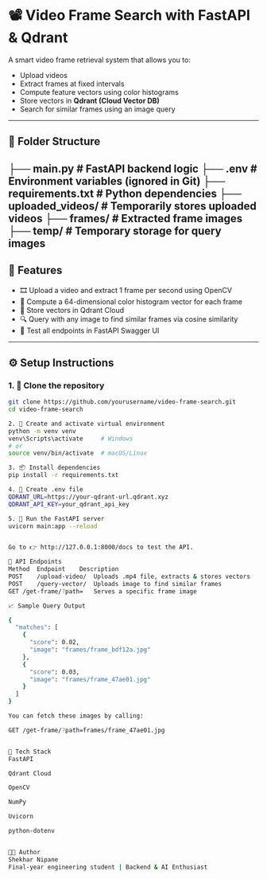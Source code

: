 # 📽️ Video Frame Search with FastAPI & Qdrant

A smart video frame retrieval system that allows you to:
- Upload videos
- Extract frames at fixed intervals
- Compute feature vectors using color histograms
- Store vectors in **Qdrant (Cloud Vector DB)**
- Search for similar frames using an image query

---

## 📂 Folder Structure

├── main.py # FastAPI backend logic
├── .env # Environment variables (ignored in Git)
├── requirements.txt # Python dependencies
├── uploaded_videos/ # Temporarily stores uploaded videos
├── frames/ # Extracted frame images
├── temp/ # Temporary storage for query images
---

## 🚀 Features

- 🎞️ Upload a video and extract 1 frame per second using OpenCV
- 🧠 Compute a 64-dimensional color histogram vector for each frame
- 🧲 Store vectors in Qdrant Cloud
- 🔍 Query with any image to find similar frames via cosine similarity
- 🧪 Test all endpoints in FastAPI Swagger UI

---

## ⚙️ Setup Instructions

### 1. 🔁 Clone the repository
```bash
git clone https://github.com/yourusername/video-frame-search.git
cd video-frame-search

2. 🐍 Create and activate virtual environment
python -m venv venv
venv\Scripts\activate     # Windows
# or
source venv/bin/activate  # macOS/Linux

3. 📦 Install dependencies
pip install -r requirements.txt

4. 🔐 Create .env file
QDRANT_URL=https://your-qdrant-url.qdrant.xyz
QDRANT_API_KEY=your_qdrant_api_key

5. 🚀 Run the FastAPI server
uvicorn main:app --reload


Go to 👉 http://127.0.0.1:8000/docs to test the API.

🧪 API Endpoints
Method	Endpoint	Description
POST	/upload-video/	Uploads .mp4 file, extracts & stores vectors
POST	/query-vector/	Uploads image to find similar frames
GET	/get-frame/?path=	Serves a specific frame image

📈 Sample Query Output

{
  "matches": [
    {
      "score": 0.02,
      "image": "frames/frame_bdf12a.jpg"
    },
    {
      "score": 0.03,
      "image": "frames/frame_47ae01.jpg"
    }
  ]
}

You can fetch these images by calling:

GET /get-frame/?path=frames/frame_47ae01.jpg


🧠 Tech Stack
FastAPI

Qdrant Cloud

OpenCV

NumPy

Uvicorn

python-dotenv


👨‍💻 Author
Shekhar Nipane
Final-year engineering student | Backend & AI Enthusiast